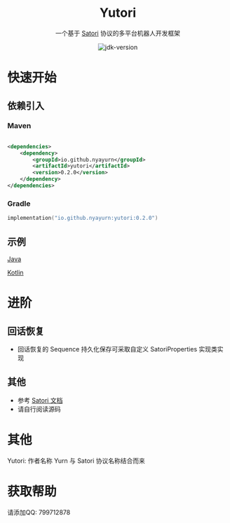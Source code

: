 <div align="center">

# Yutori

一个基于 [Satori](https://satori.chat) 协议的多平台机器人开发框架

<img src="https://img.shields.io/badge/JDK-8+-brightgreen.svg?style=flat-square" alt="jdk-version">

</div>

# 快速开始

## 依赖引入

### Maven

```xml

<dependencies>
    <dependency>
        <groupId>io.github.nyayurn</groupId>
        <artifactId>yutori</artifactId>
        <version>0.2.0</version>
    </dependency>
</dependencies>
```

### Gradle

```kotlin
implementation("io.github.nyayurn:yutori:0.2.0")
```

## 示例

[Java](src/test/java/example/Main.java)

[Kotlin](src/test/kotlin/example/Example.kt)

# 进阶

## 回话恢复

- 回话恢复的 Sequence 持久化保存可采取自定义 SatoriProperties 实现类实现

## 其他
- 参考 [Satori 文档](https://satori.chat/zh-CN/protocol)
- 请自行阅读源码

# 其他

Yutori: 作者名称 Yurn 与 Satori 协议名称结合而来

# 获取帮助

请添加QQ: 799712878
